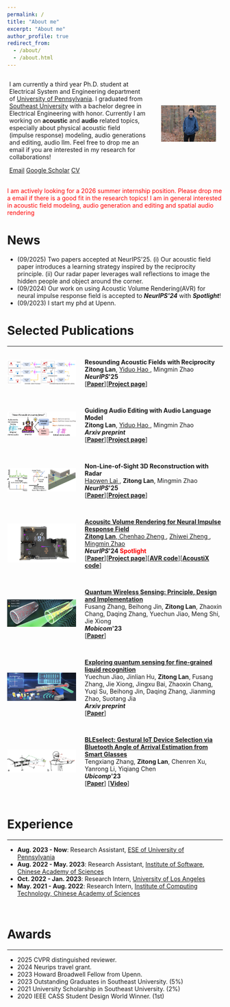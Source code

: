 ```yaml
---
permalink: /
title: "About me"
excerpt: "About me"
author_profile: true
redirect_from: 
  - /about/
  - /about.html
---
```


<div style="display: flex; align-items: center;">
  <div style="flex: 2; padding-left: 5px; padding-right: 20px;">
    <p>
    I am currently a third year Ph.D. student at Electrical System and Engineering department of <a href="https://www.seas.upenn.edu/">University of Pennsylvania</a>. I graduated from <a href="https://www.seu.edu.cn/">Southeast University</a> with a bachelor degree in Electrical Engineering with honor. Currently I am working on <b>acoustic</b> and <b>audio</b> related topics, especially about physical acoustic field (impulse response) modeling, audio generations and editing, audio llm. Feel free to drop me an email if you are interested in my research for collaborations!
    </p>
    <div class="link-container">
      <a href="mailto:ztlan@seas.upenn.edu">Email</a>
      <a href="https://scholar.google.com/citations?hl=en&user=5MzZf-oAAAAJ">Google Scholar</a>
      <a href="http://zitonglan.github.io/files/cv.pdf">CV</a>
    </div>
  </div>
 <div style="flex: 1; text-align: center;">
    <img src="../images/thumbnail.jpeg" alt="photo" style="max-width: 80%; height: auto;">
  </div>
</div>
<br>

<span style="color:red;"> I am actively looking for a 2026 summer internship position. Please drop me a email if there is a good fit in the research topics! I am in general interested in acoustic field modeling,  audio generation and editing and spatial audio rendering</span>



News
=====
* (09/2025) Two papers accepted at NeurIPS'25. (i) Our acoustic field paper introduces a learning strategy inspired by the reciprocity principle. (ii) Our radar paper leverages wall reflections to image the hidden people and object around the corner.
* (09/2024) Our work on using Acoustic Volume Rendering(AVR) for neural impulse response field is accepted to ***NeurIPS'24*** with ***Spotlight***! 
* (09/2023) I start my phd at Upenn.  

Selected Publications
=====
---

<div style="display: flex; align-items: center;">
  <div style="flex: 1;">
    <img src="../images/reciprocity_teaser.png" alt="" style="max-width: 100%; height: auto;">
  </div>
  <div style="flex: 2; padding-left: 20px;">
    <p>
      <strong>Resounding Acoustic Fields with Reciprocity</strong><br>
      <strong>Zitong Lan</strong>, <a href="https://yiduohao.github.io/"> Yiduo Hao </a>, Mingmin Zhao <br>
      <b><i>NeurIPS</i>'25 </b> <br>
      [<strong><a href="">Paper</a></strong>][<strong><a href="">Project page</a></strong>]
    </p>
  </div>
</div>
<br>

<div style="display: flex; align-items: center;">
  <div style="flex: 1;">
    <img src="../images/smartdj_teaser.png" alt="avr" style="max-width: 100%; height: auto;">
  </div>
  <div style="flex: 2; padding-left: 20px;">
    <p>
      <strong>Guiding Audio Editing with Audio Language Model</strong><br>
      <strong>Zitong Lan</strong>, <a href="https://yiduohao.github.io/"> Yiduo Hao </a>, Mingmin Zhao<br>
       <b><i>Arxiv preprint</i></b><br>
      [<strong><a href="">Paper</a></strong>][<strong><a href="">Project page</a></strong>]
      <br>
    </p>
  </div>
</div>
<br>

<div style="display: flex; align-items: center;">
  <div style="flex: 1;">
    <img src="../images/holoradar_teaser.png" alt="" style="max-width: 100%; height: auto;">
  </div>
  <div style="flex: 2; padding-left: 20px;">
    <p>
      <strong>Non-Line-of-Sight 3D Reconstruction with Radar</strong><br>
      <a href="https://haowenlai.github.io/"> Haowen Lai </a>, <strong>Zitong Lan</strong>, Mingmin Zhao <br>
      <b><i>NeurIPS</i>'25 </b> <br>
      [<strong><a href="">Paper</a></strong>][<strong><a href="">Project page</a></strong>]
    </p>
  </div>
</div>
<br>


<div style="display: flex; align-items: center;">
  <div style="flex: 1;">
    <img src="../images/anerf_teaser.png" alt="avr" style="max-width: 100%; height: auto;">
  </div>
  <div style="flex: 2; padding-left: 20px;">
    <p>
      <strong><a href="https://zitonglan.github.io/project/avr/avr.html">Acousitc Volume Rendering for Neural Impulse Response Field</a></strong><br>
      <a href="https://zitonglan.github.io/"> <strong>Zitong Lan</strong></a>,<a href="https://hellomuffin.github.io/"> Chenhao Zheng </a>, <a href="https://zhiwei-zzz.github.io/">Zhiwei Zheng </a>, <a href="https://www.cis.upenn.edu/~mingminz/">Mingmin Zhao</a><br>
      <b><i>NeurIPS</i>'24 <span style="color:red;"> Spotlight</span></b><br>
      [<strong><a href="https://arxiv.org/abs/2411.06307">Paper</a></strong>][<strong><a href="../project/avr/avr.html">Project page</a></strong>][<strong><a href="https://github.com/penn-waves-lab/AVR">AVR code</a></strong>][<strong><a href="https://github.com/penn-waves-lab/AcoustiX">AcoustiX code</a></strong>]
    </p>
  </div>
</div>
<br>



<div style="display: flex; align-items: center;">
  <div style="flex: 1;">
    <img src="../images/quantum.png" alt="Quantum Wireless Sensing" style="max-width: 100%; height: auto;">
  </div>
  <div style="flex: 2; padding-left: 20px;">
    <p>
      <strong><a href="http://zitonglan.github.io/files/quantum.pdf">Quantum Wireless Sensing: Principle, Design and Implementation</a></strong><br>
      Fusang Zhang, Beihong Jin, <strong>Zitong Lan</strong>, Zhaoxin Chang, Daqing Zhang, Yuechun Jiao, Meng Shi, Jie Xiong<br>
      <b><i>Mobicom</i>'23</b> <br>
      [<strong><a href="http://zitonglan.github.io/files/quantum.pdf">Paper</a></strong>]
    </p>
  </div>
</div>
<br>

<div style="display: flex; align-items: center;">
  <div style="flex: 1;">
    <img src="../images/quantum_liquid.png" alt="Quantum liquid" style="max-width: 100%; height: auto;">
  </div>
  <div style="flex: 2; padding-left: 20px;">
    <p>
      <strong><a href="https://arxiv.org/abs/2407.19656">Exploring quantum sensing for fine-grained liquid recognition</a></strong><br>
      Yuechun Jiao, Jinlian Hu, <strong>Zitong Lan</strong>, Fusang Zhang, Jie Xiong, Jingxu Bai, Zhaoxin Chang, Yuqi Su, Beihong Jin, Daqing Zhang, Jianming Zhao, Suotang Jia<br>
      <b><i>Arxiv preprint</i></b> <br>
      [<strong><a href="https://arxiv.org/abs/2407.19656">Paper</a></strong>]
    </p>
  </div>
</div>
<br>

<div style="display: flex; align-items: center;">
  <div style="flex: 1;">
    <img src="../images/bleselect.png" alt="BLEselect" style="max-width: 100%; height: auto;">
  </div>
  <div style="flex: 2; padding-left: 20px;">
    <p>
        <strong><a href="http://zitonglan.github.io/files/BLEselect.pdf">BLEselect: Gestural IoT Device Selection via Bluetooth Angle of Arrival Estimation from Smart Glasses</a></strong><br>
      Tengxiang Zhang, <strong>Zitong Lan</strong>, Chenren Xu, Yanrong Li, Yiqiang Chen<br>
      <b><i>Ubicomp</i>'23</b> <br>
      [<strong><a href="http://zitonglan.github.io/files/BLEselect.pdf">Paper</a></strong>] [<strong><a href='https://www.youtube.com/watch?v=HvsFAsaLGPs'>Video</a></strong>] 
    </p>
  </div>
</div>
<br>


<!-- <div style="display: flex; align-items: center;">
  <div style="flex: 1; display: flex; align-items: center; justify-content: center;">
    <img src="../images/wheelchair.png" alt="wheelchair" style="max-width:45%; height: auto;">
  </div>
  <div style="flex: 2; padding-left: 20px;">
    <p>
      <strong><a href="http://zitonglan.github.io/files/pccr.pdf">PCCR Based Wheelchair Control System</a></strong><br>
      Zhenhao Ji, Yu Tian, Jifu Wang, Mingyuan Ding, Haoxin Wang, Yifan Chen, Jiahao Wen, <strong>Zitong Lan</strong>, Huiting Xu et.al.<br> 
      <b><i>IEEE Circuits and Systems Magazine</i>, 2021.8</b> <br>
      [<strong><a href="http://zitonglan.github.io/files/pccr.pdf">Paper</a></strong>]
    </p>
  </div>
</div>
<br> -->

Experience
======
---
* <b>Aug. 2023 - Now</b>: Research Assistant, [ESE of University of Pennsylvania](https://www.ese.upenn.edu/)
* <b>Aug. 2022 - May. 2023</b>: Research Assistant, [Institute of Software, Chinese Academy of Sciences](http://english.is.cas.cn/)
* <b>Oct. 2022 - Jan. 2023</b>: Research Intern, [University of Los Angeles](https://www.ee.ucla.edu/)
* <b>May. 2021 - Aug. 2022</b>: Research Intern, [Institute of Computing Technology, Chinese Academy of Sciences](http://english.ict.cas.cn/)
<br>

Awards
=====
---
* 2025 CVPR distinguished reviewer.
* 2024 Neurips travel grant.
* 2023 Howard Broadwell Fellow from Upenn.
* 2023 Outstanding Graduates in Southeast University. (5%)
* 2021 University Scholarship in Southeast University. (2%)
* 2020 IEEE CASS Student Design World Winner. (1st)